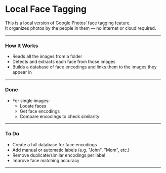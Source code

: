 # Local Face Tagging 

This is a local version of Google Photos’ face tagging feature.  
It organizes photos by the people in them — no internet or cloud required.

---

### How It Works

- Reads all the images from a folder
- Detects and extracts each face from those images
- Builds a database of face encodings and links them to the images they appear in

---

### Done

- For single images:
  - Locate faces
  - Get face encodings
  - Compare encodings to check similarity

---

### To Do

- Create a full database for face encodings
- Add manual or automatic labels (e.g. "John", "Mom", etc.)
- Remove duplicate/similar encodings per label
- Improve face matching accuracy

---


